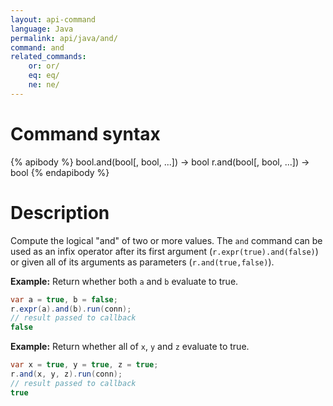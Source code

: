 ```yaml
---
layout: api-command
language: Java
permalink: api/java/and/
command: and
related_commands:
    or: or/
    eq: eq/
    ne: ne/
---
```


# Command syntax #

{% apibody %}
bool.and(bool[, bool, ...]) &rarr; bool
r.and(bool[, bool, ...]) &rarr; bool
{% endapibody %}

# Description #

Compute the logical "and" of two or more values. The `and` command can be used as an infix operator after its first argument (`r.expr(true).and(false)`) or given all of its arguments as parameters (`r.and(true,false)`).

__Example:__ Return whether both `a` and `b` evaluate to true.

```java
var a = true, b = false;
r.expr(a).and(b).run(conn);
// result passed to callback
false
```

__Example:__ Return whether all of `x`, `y` and `z` evaluate to true.

```java
var x = true, y = true, z = true;
r.and(x, y, z).run(conn);
// result passed to callback
true
```
